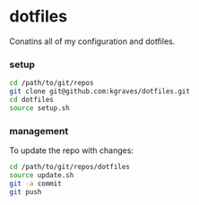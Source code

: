 # dotfiles
Conatins all of my configuration and dotfiles.

### setup
```bash
cd /path/to/git/repos
git clone git@github.com:kgraves/dotfiles.git
cd dotfiles
source setup.sh
```

### management
To update the repo with changes:
```bash
cd /path/to/git/repos/dotfiles
source update.sh
git -a commit
git push
```
